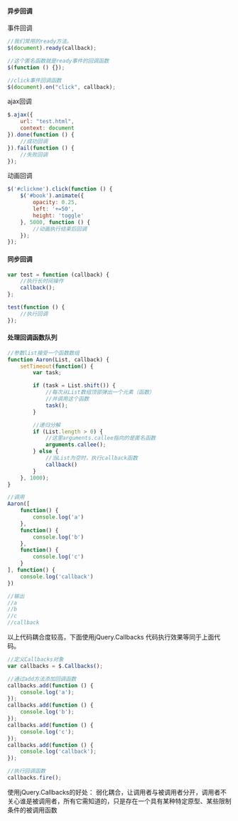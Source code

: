 #### 异步回调

事件回调

```javascript
//我们常用的ready方法。
$(document).ready(callback);

//这个匿名函数就是ready事件的回调函数
$(function () {});

//click事件回调函数
$(document).on("click", callback);
```

ajax回调

```javascript
$.ajax({
	url: "test.html",
	context: document
}).done(function () {
	//成功回调
}).fail(function () {
	//失败回调
});
```

动画回调

```javascript
$('#clickme').click(function () {
    $('#book').animate({
        opacity: 0.25,
        left: '+=50',
        height: 'toggle'
    }, 5000, function () {
        //动画执行结束后回调
    });
});
```

#### 同步回调

```javascript
var test = function (callback) {
	//执行长时间操作
	callback();
};

test(function () {
	//执行回调
});
```

#### 处理回调函数队列

```javascript
//参数list接受一个函数数组
function Aaron(List, callback) {
    setTimeout(function() {
        var task;

        if (task = List.shift()) {
        	//每次从List数组顶部弹出一个元素（函数）
        	//并调用这个函数
            task(); 
        }

        //递归分解
        if (List.length > 0) {
        	//这里arguments.callee指向的是匿名函数
            arguments.callee();
        } else {
        	//当List为空时，执行callback函数
            callback()
        }
    }, 1000);
}

//调用
Aaron([
    function() {
        console.log('a')
    },
    function() {
        console.log('b')
    },
    function() {
        console.log('c')
    }
], function() {
    console.log('callback')
})

//输出
//a
//b
//c
//callback
```

以上代码耦合度较高，下面使用jQuery.Callbacks
代码执行效果等同于上面代码。

```javascript
//定义Callbacks对象
var callbacks = $.Callbacks();

//通过add方法添加回调函数
callbacks.add(function () {
    console.log('a');
});
callbacks.add(function () {
    console.log('b');
});
callbacks.add(function () {
    console.log('c');
});  
callbacks.add(function () {
    console.log('callback');
}); 

//执行回调函数
callbacks.fire();
```

使用jQuery.Callbacks的好处：
弱化耦合，让调用者与被调用者分开，调用者不关心谁是被调用者，所有它需知道的，只是存在一个具有某种特定原型、某些限制条件的被调用函数